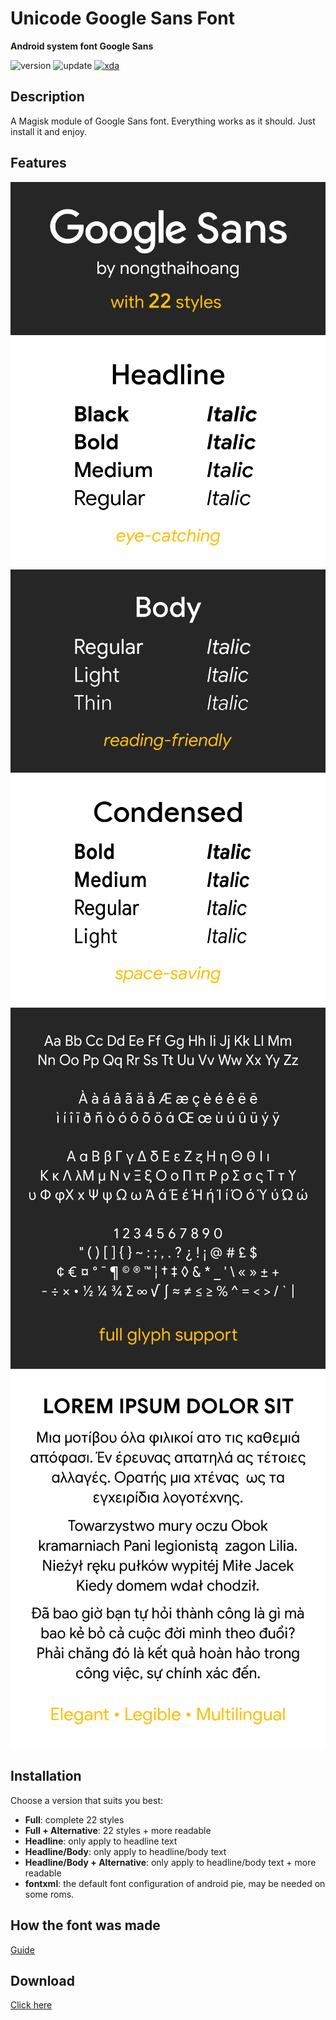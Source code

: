 # Unicode Google Sans Font
**Android system font Google Sans**

![version](https://img.shields.io/badge/Version-4.1.0-brightgreen.svg) 
![update](https://img.shields.io/badge/Update-Mar_22,_2019-blue.svg) 
[![xda](https://img.shields.io/badge/XDA-Thread-orange.svg)](https://forum.xda-developers.com/apps/magisk/font-headline-fonts-nongthaihoang-t3886349) 

## Description
A Magisk module of Google Sans font. Everything works as it should. Just install it and enjoy.

## Features
![img](https://raw.githubusercontent.com/nongthaihoang/gs_images/master/g.png)
![img](https://raw.githubusercontent.com/nongthaihoang/gs_images/master/h.png)
![img](https://raw.githubusercontent.com/nongthaihoang/gs_images/master/b.png)
![img](https://raw.githubusercontent.com/nongthaihoang/gs_images/master/c.png)
![img](https://raw.githubusercontent.com/nongthaihoang/gs_images/master/u.png)
![img](https://raw.githubusercontent.com/nongthaihoang/gs_images/master/p.png)

## Installation
Choose a version that suits you best:
- **Full**: complete 22 styles
- **Full + Alternative**: 22 styles + more readable
- **Headline**: only apply to headline text
- **Headline/Body**: only apply to headline/body text
- **Headline/Body + Alternative**: only apply to headline/body text + more readable 
- **fontxml**: the default font configuration of android pie, may be needed on some roms.

## How the font was made
[Guide](https://youtu.be/ejQj0ytoeYk)

## Download
[Click here](https://github.com/nongthaihoang/unicode_google_sans_font/releases)
